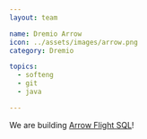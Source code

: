 ```yaml
---
layout: team

name: Dremio Arrow
icon: ../assets/images/arrow.png
category: Dremio

topics:
  - softeng
  - git
  - java

---
```


We are building [Arrow Flight SQL](https://arrow.apache.org/blog/2022/02/16/introducing-arrow-flight-sql/)!